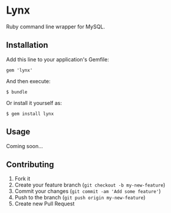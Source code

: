 # Lynx

Ruby command line wrapper for MySQL.

## Installation

Add this line to your application's Gemfile:

    gem 'lynx'

And then execute:

    $ bundle

Or install it yourself as:

    $ gem install lynx

## Usage

Coming soon...

## Contributing

1. Fork it
2. Create your feature branch (`git checkout -b my-new-feature`)
3. Commit your changes (`git commit -am 'Add some feature'`)
4. Push to the branch (`git push origin my-new-feature`)
5. Create new Pull Request
